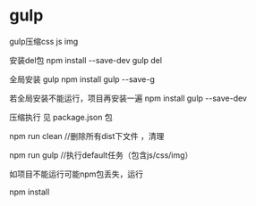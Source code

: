 # gulp
gulp压缩css js img  


 安装del包
   npm install --save-dev gulp del

 全局安装   gulp
  npm install gulp --save-g

若全局安装不能运行，项目再安装一遍 
  npm install gulp --save-dev

压缩执行  见 package.json 包

   npm run clean  //删除所有dist下文件 ，清理

   npm run gulp   //执行default任务（包含js/css/img）



如项目不能运行可能npm包丢失，运行

  npm  install






